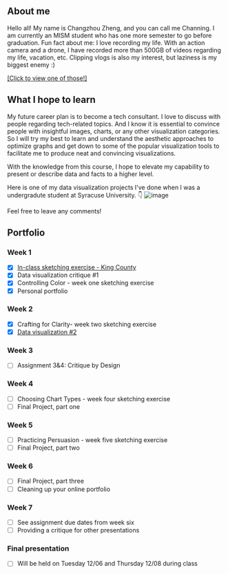 ## About me
Hello all! My name is Changzhou Zheng, and you can call me Channing. I am currently an MISM student who has one more semester to go before graduation. Fun fact about me: I love recording my life. With an action camera and a drone, I have recorded more than 500GB of videos regarding my life, vacation, etc. Clipping vlogs is also my interest, but laziness is my biggest enemy :)

[[Click to view one of those!]](https://www.bilibili.com/video/BV1Ve4y12782/?share_source=copy_web&vd_source=7daa07c7d33adcb118ebc0eb4c0a4079)

## What I hope to learn
My future career plan is to become a tech consultant. I love to discuss with people regarding tech-related topics. And I know it is essential to convince people with insightful images, charts, or any other visualization categories. So I will try my best to learn and understand the aesthetic approaches to optimize graphs and get down to some of the popular visualization tools to facilitate me to produce neat and convincing visualizations.

With the knowledge from this course, I hope to elevate my capability to present or describe data and facts to a higher level.

Here is one of my data visualization projects I've done when I was a undergradute student at Syracuse University. 👇 
![image](https://user-images.githubusercontent.com/102596125/199372134-248edcfb-cb8b-4da4-8564-6850e4aa9568.png)

Feel free to leave any comments!

## Portfolio
### Week 1
- [x] [In-class sketching exercise - King County](https://channingatcmu.github.io/94870-B2-Tell-Stories-with-Data---Channing/Week2KingCounty.html)
- [x] Data visualization critique #1
- [x] Controlling Color - week one sketching exercise
- [x] Personal portfolio

### Week 2
- [x] Crafting for Clarity- week two sketching exercise
- [x] [Data visualization #2](https://channingatcmu.github.io/94870-B2-Tell-Stories-with-Data---Channing/dataviz2.html)

### Week 3
- [ ] Assignment 3&4: Critique by Design

### Week 4
- [ ] Choosing Chart Types - week four sketching exercise
- [ ] Final Project, part one

### Week 5
- [ ] Practicing Persuasion - week five sketching exercise
- [ ] Final Project, part two

### Week 6
- [ ] Final Project, part three
- [ ] Cleaning up your online portfolio

### Week 7
- [ ] See assignment due dates from week six
- [ ] Providing a critique for other presentations

### Final presentation
- [ ] Will be held on Tuesday 12/06 and Thursday 12/08 during class

